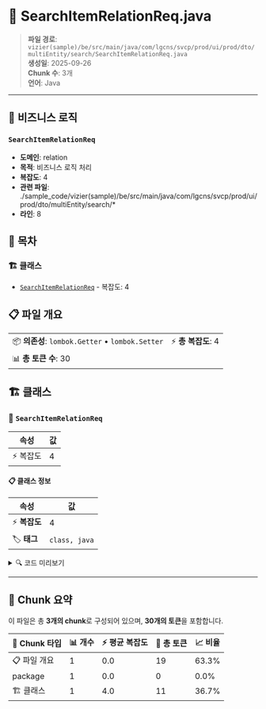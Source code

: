 # 📄 SearchItemRelationReq.java

> **파일 경로**: `vizier(sample)/be/src/main/java/com/lgcns/svcp/prod/ui/prod/dto/multiEntity/search/SearchItemRelationReq.java`  
> **생성일**: 2025-09-26  
> **Chunk 수**: 3개  
> **언어**: Java
---



## 💼 비즈니스 로직

### `SearchItemRelationReq`
- **도메인**: relation
- **목적**: 비즈니스 로직 처리
- **복잡도**: 4
- **관련 파일**: ./sample_code/vizier(sample)/be/src/main/java/com/lgcns/svcp/prod/ui/prod/dto/multiEntity/search/*
- **라인**: 8


## 📑 목차

### 🏗️ 클래스
- [`SearchItemRelationReq`](#class-searchitemrelationreq) - 복잡도: 4

## 📋 파일 개요

| | |
|--|--|
| 📦 **의존성**: `lombok.Getter` • `lombok.Setter` | ⚡ **총 복잡도**: 4 |
| 📊 **총 토큰 수**: 30 |  |



## 🏗️ 클래스

### <a id="class-searchitemrelationreq"></a>🎯 `SearchItemRelationReq`

| 속성 | 값 |
|------|----|
| ⚡ 복잡도 | 4 |



#### 📋 클래스 정보

| 속성 | 값 |
|------|----|
| ⚡ **복잡도** | 4 || 📍 **라인 범위** | 8-8 |
| 🏷️ **태그** | `class, java` |

<details>
<summary>🔍 코드 미리보기</summary>

```java
public class SearchItemRelationReq {
    private String objUuid;
    private boolean onlyValidDtm;
}...
```

**Chunk 정보**
- 🆔 **ID**: `c71fd3a41c22`
- 📍 **라인**: 8-8
- 📊 **토큰**: 11
- 🏷️ **태그**: `class, java`

</details>

---





## 🧩 Chunk 요약

이 파일은 총 **3개의 chunk**로 구성되어 있으며, **30개의 토큰**을 포함합니다.

| 🧩 Chunk 타입 | 📊 개수 | ⚡ 평균 복잡도 | 📝 총 토큰 | 📈 비율 |
|---------------|--------|-------------|----------|--------|
| 📋 파일 개요 | 1 | 0.0 | 19 | 63.3% |
| package | 1 | 0.0 | 0 | 0.0% |
| 🏗️ 클래스 | 1 | 4.0 | 11 | 36.7% |

